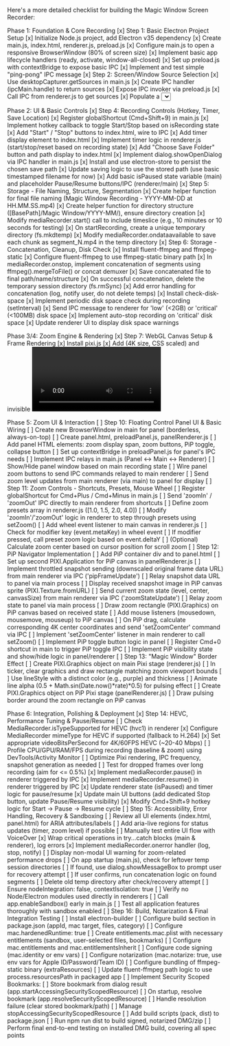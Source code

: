 Here's a more detailed checklist for building the Magic Window Screen Recorder:

Phase 1: Foundation & Core Recording
[x] Step 1: Basic Electron Project Setup
[x] Initialize Node.js project, add Electron v35 dependency
[x] Create main.js, index.html, renderer.js, preload.js
[x] Configure main.js to open a responsive BrowserWindow (80% of screen size)
[x] Implement basic app lifecycle handlers (ready, activate, window-all-closed)
[x] Set up preload.js with contextBridge to expose basic IPC
[x] Implement and test simple "ping-pong" IPC message
[x] Step 2: Screen/Window Source Selection
[x] Use desktopCapturer.getSources in main.js
[x] Create IPC handler (ipcMain.handle) to return sources
[x] Expose IPC invoker via preload.js
[x] Call IPC from renderer.js to get sources
[x] Populate a <select> dropdown in index.html with source names/IDs
[x] Add "Refresh" button to re-fetch sources
[x] Send selected source ID back to main process via IPC (ipcMain.on)
[x] Step 3: Basic Recording & Saving
[x] Get MediaStream from selected source ID (handle context: main/renderer/helper)
[x] Instantiate MediaRecorder with stream (video only, H.264 MP4 initially)
[x] Implement startRecording IPC handler
[x] Implement stopRecording IPC handler
[x] Set up mediaRecorder.ondataavailable to collect Blob chunks
[x] Set up mediaRecorder.onstop to combine chunks and save to a fixed temporary file (fs.writeFileSync)
[x] Add basic isRecording state in main process
[x] Send state updates (isRecording) to renderer via IPC
[x] Update renderer UI (e.g., disable buttons) based on state


Phase 2: UI & Basic Controls
[x] Step 4: Recording Controls (Hotkey, Timer, Save Location)
[x] Register globalShortcut (Cmd+Shift+9) in main.js
[x] Implement hotkey callback to toggle Start/Stop based on isRecording state
[x] Add "Start" / "Stop" buttons to index.html, wire to IPC
[x] Add timer display element to index.html
[x] Implement timer logic in renderer.js (start/stop/reset based on recording state)
[x] Add "Choose Save Folder" button and path display to index.html
[x] Implement dialog.showOpenDialog via IPC handler in main.js
[x] Install and use electron-store to persist the chosen save path
[x] Update saving logic to use the stored path (use basic timestamped filename for now)
[x] Add basic isPaused state variable (main) and placeholder Pause/Resume buttons/IPC (renderer/main)
[x] Step 5: Storage - File Naming, Structure, Segmentation
[x] Create helper function for final file naming (Magic Window Recording - YYYY-MM-DD at HH.MM.SS.mp4)
[x] Create helper function for directory structure ([BasePath]/Magic Window/YYYY-MM/), ensure directory creation
[x] Modify mediaRecorder.start() call to include timeslice (e.g., 10 minutes or 10 seconds for testing)
[x] On startRecording, create a unique temporary directory (fs.mkdtemp)
[x] Modify mediaRecorder.ondataavailable to save each chunk as segment_N.mp4 in the temp directory
[x] Step 6: Storage - Concatenation, Cleanup, Disk Check
[x] Install fluent-ffmpeg and ffmpeg-static
[x] Configure fluent-ffmpeg to use ffmpeg-static binary path
[x] In mediaRecorder.onstop, implement concatenation of segments using ffmpeg().mergeToFile() or concat demuxer
[x] Save concatenated file to final path/name/structure
[x] On successful concatenation, delete the temporary session directory (fs.rmSync)
[x] Add error handling for concatenation (log, notify user, do not delete temps)
[x] Install check-disk-space
[x] Implement periodic disk space check during recording (setInterval)
[x] Send IPC message to renderer for 'low' (<2GB) or 'critical' (<100MB) disk space
[x] Implement auto-stop recording on 'critical' disk space
[x] Update renderer UI to display disk space warnings



Phase 3/4: Zoom Engine & Rendering
[x] Step 7: WebGL Canvas Setup & Frame Rendering
[x] Install pixi.js
[x] Add <canvas id="main-canvas"> (4K size, CSS scaled) and invisible <video id="source-video"> to index.html
[x] Set up PIXI.Application attached to canvas in renderer.js
[x] Modify renderer to get MediaStream via getUserMedia using source ID
[x] Set stream as srcObject for invisible video element
[x] Create PIXI.Texture and PIXI.Sprite from video, add sprite to Pixi stage
[x] Get output stream from canvas (canvas.captureStream(60))
[x] Refactor: Move MediaRecorder instantiation and ondataavailable handling to renderer.js, using the canvasStream
[x] Create new IPC channel ('sendBlobChunk') for renderer to send Blob data to main
[x] Modify main process to receive chunks via IPC and save them as segments
[x] Adapt main process Start/Stop logic to be triggered by renderer IPC calls
[x] Step 8: Basic Digital Zoom
[x] Add state variables in renderer: zoomLevel, zoomCenterX, zoomCenterY
[x] In Pixi update loop (app.ticker), apply videoSprite.scale, videoSprite.pivot, videoSprite.position based on state variables
[x] Add temporary buttons/keys in renderer to test changing zoom state
[x] Verify recorded output reflects the zoom seen on canvas
[ ] Step 9: Smooth Transitions & Advanced Filtering
[ ] Install gsap
[ ] Refactor state: use currentZoom/Center and targetZoom/Center
[ ] Create setZoom(level, x, y, duration) function using gsap.to() to animate current* variables
[ ] Update Pixi transforms in ticker based on animated current* values
[ ] Modify controls to call setZoom()
[ ] Confirm LINEAR filtering is used (defer Lanczos)
[ ] (Optional) Install @pixi/filter-fxaa, implement toggleable FXAA filter (sprite.filters)
[ ] Implement FPS calculation in ticker (app.ticker.FPS)
[ ] Log console warnings if FPS drops below threshold (~59 FPS)


Phase 5: Zoom UI & Interaction
[ ] Step 10: Floating Control Panel UI & Basic Wiring
[ ] Create new BrowserWindow in main for panel (borderless, always-on-top)
[ ] Create panel.html, preloadPanel.js, panelRenderer.js
[ ] Add panel HTML elements: zoom display span, zoom buttons, PiP toggle, collapse button
[ ] Set up contextBridge in preloadPanel.js for panel's IPC needs
[ ] Implement IPC relays in main.js (Panel <-> Main <-> Renderer)
[ ] Show/Hide panel window based on main recording state
[ ] Wire panel zoom buttons to send IPC commands relayed to main renderer
[ ] Send zoom level updates from main renderer (via main) to panel for display
[ ] Step 11: Zoom Controls - Shortcuts, Presets, Mouse Wheel
[ ] Register globalShortcut for Cmd+Plus / Cmd+Minus in main.js
[ ] Send 'zoomIn' / 'zoomOut' IPC directly to main renderer from shortcuts
[ ] Define zoom presets array in renderer.js ([1.0, 1.5, 2.0, 4.0])
[ ] Modify 'zoomIn'/'zoomOut' logic in renderer to step through presets using setZoom()
[ ] Add wheel event listener to main canvas in renderer.js
[ ] Check for modifier key (event.metaKey) in wheel event
[ ] If modifier pressed, call preset zoom logic based on event.deltaY
[ ] (Optional) Calculate zoom center based on cursor position for scroll zoom
[ ] Step 12: PiP Navigator Implementation
[ ] Add PiP container div and <canvas id="pip-canvas"> to panel.html
[ ] Set up second PIXI.Application for PiP canvas in panelRenderer.js
[ ] Implement throttled snapshot sending (downscaled original frame data URL) from main renderer via IPC ('pipFrameUpdate')
[ ] Relay snapshot data URL to panel via main process
[ ] Display received snapshot image in PiP canvas sprite (PIXI.Texture.fromURL)
[ ] Send current zoom state (level, center, canvasSize) from main renderer via IPC ('zoomStateUpdate')
[ ] Relay zoom state to panel via main process
[ ] Draw zoom rectangle (PIXI.Graphics) on PiP canvas based on received state
[ ] Add mouse listeners (mousedown, mousemove, mouseup) to PiP canvas
[ ] On PiP drag, calculate corresponding 4K center coordinates and send 'setZoomCenter' command via IPC
[ ] Implement 'setZoomCenter' listener in main renderer to call setZoom()
[ ] Implement PiP toggle button logic in panel
[ ] Register Cmd+0 shortcut in main to trigger PiP toggle IPC
[ ] Implement PiP visibility state and show/hide logic in panel/renderer
[ ] Step 13: "Magic Window" Border Effect
[ ] Create PIXI.Graphics object on main Pixi stage (renderer.js)
[ ] In ticker, clear graphics and draw rectangle matching zoom viewport bounds
[ ] Use lineStyle with a distinct color (e.g., purple) and thickness
[ ] Animate line alpha (0.5 + Math.sin(Date.now()*rate)*0.5) for pulsing effect
[ ] Create PIXI.Graphics object on PiP Pixi stage (panelRenderer.js)
[ ] Draw pulsing border around the zoom rectangle on PiP canvas


Phase 6: Integration, Polishing & Deployment
[x] Step 14: HEVC, Performance Tuning & Pause/Resume
[ ] Check MediaRecorder.isTypeSupported for HEVC (hvc1) in renderer
[x] Configure MediaRecorder mimeType for HEVC if supported (fallback to H.264)
[x] Set appropriate videoBitsPerSecond for 4K/60FPS HEVC (~20-40 Mbps)
[ ] Profile CPU/GPU/RAM/FPS during recording (baseline & zoom) using DevTools/Activity Monitor
[ ] Optimize Pixi rendering, IPC frequency, snapshot generation as needed
[ ] Test for dropped frames over long recording (aim for <= 0.5%)
[x] Implement mediaRecorder.pause() in renderer triggered by IPC
[x] Implement mediaRecorder.resume() in renderer triggered by IPC
[x] Update renderer state (isPaused) and timer logic for pause/resume
[x] Update main UI buttons (add dedicated Stop button, update Pause/Resume visibility)
[x] Modify Cmd+Shift+9 hotkey logic for Start -> Pause -> Resume cycle
[ ] Step 15: Accessibility, Error Handling, Recovery & Sandboxing
[ ] Review all UI elements (index.html, panel.html) for ARIA attributes/labels
[ ] Add aria-live regions for status updates (timer, zoom level) if possible
[ ] Manually test entire UI flow with VoiceOver
[x] Wrap critical operations in try...catch blocks (main & renderer), log errors
[x] Implement mediaRecorder.onerror handler (log, stop, notify)
[ ] Display non-modal UI warning for zoom-related performance drops
[ ] On app startup (main.js), check for leftover temp session directories
[ ] If found, use dialog.showMessageBox to prompt user for recovery attempt
[ ] If user confirms, run concatenation logic on found segments
[ ] Delete old temp directory after check/recovery attempt
[ ] Ensure nodeIntegration: false, contextIsolation: true
[ ] Verify no Node/Electron modules used directly in renderers
[ ] Call app.enableSandbox() early in main.js
[ ] Test all application features thoroughly with sandbox enabled
[ ] Step 16: Build, Notarization & Final Integration Testing
[ ] Install electron-builder
[ ] Configure build section in package.json (appId, mac target, files, category)
[ ] Configure mac.hardenedRuntime: true
[ ] Create entitlements.mac.plist with necessary entitlements (sandbox, user-selected files, bookmarks)
[ ] Configure mac.entitlements and mac.entitlementsInherit
[ ] Configure code signing (mac.identity or env vars)
[ ] Configure notarization (mac.notarize: true, use env vars for Apple ID/Password/Team ID)
[ ] Configure bundling of ffmpeg-static binary (extraResources)
[ ] Update fluent-ffmpeg path logic to use process.resourcesPath in packaged app
[ ] Implement Security Scoped Bookmarks:
[ ] Store bookmark from dialog result (app.startAccessingSecurityScopedResource)
[ ] On startup, resolve bookmark (app.resolveSecurityScopedResource)
[ ] Handle resolution failure (clear stored bookmark/path)
[ ] Manage stopAccessingSecurityScopedResource
[ ] Add build scripts (pack, dist) to package.json
[ ] Run npm run dist to build signed, notarized DMG/zip
[ ] Perform final end-to-end testing on installed DMG build, covering all spec points
